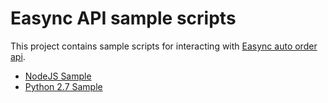 # Easync API sample scripts

This project contains sample scripts for interacting with [Easync auto order api](https://developer.easync.io).

 - [NodeJS Sample](nodejs/README.md)
 - [Python 2.7 Sample](python/README.md)